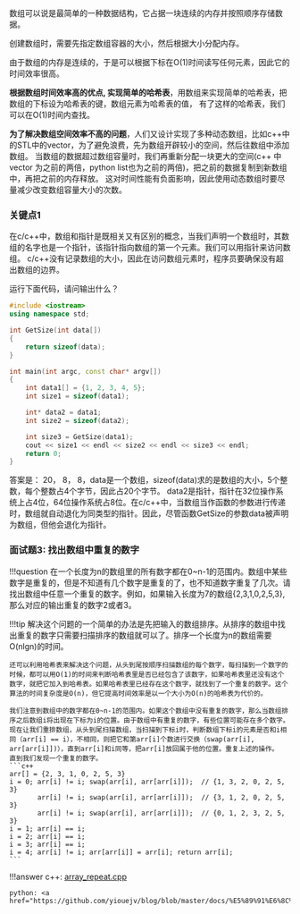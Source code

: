 

数组可以说是最简单的一种数据结构，它占据一块连续的内存并按照顺序存储数据。

创建数组时，需要先指定数组容器的大小，然后根据大小分配内存。

由于数组的内存是连续的，于是可以根据下标在O(1)时间读写任何元素，因此它的时间效率很高。

**根据数组时间效率高的优点, 实现简单的哈希表**，用数组来实现简单的哈希表，把数组的下标设为哈希表的键，数组元素为哈希表的值，
有了这样的哈希表，我们可以在O(1)时间内查找。

**为了解决数组空间效率不高的问题**，人们又设计实现了多种动态数组，比如c++中的STL中的vector，为了避免浪费，先为数组开辟较小的空间，然后往数组中添加数组。
当数组的数据超过数组容量时，我们再重新分配一块更大的空间(c++ 中vector 为之前的两倍，python list也为之前的两倍)，把之前的数据复制到新数组中，再把之前的内存释放。
这对时间性能有负面影响，因此使用动态数组时要尽量减少改变数组容量大小的次数。

### 关键点1
在c/c++中，数组和指针是既相关又有区别的概念，当我们声明一个数组时，其数组的名字也是一个指针，该指针指向数组的第一个元素。我们可以用指针来访问数组。 
c/c++没有记录数组的大小，因此在访问数组元素时，程序员要确保没有超出数组的边界。

运行下面代码，请问输出什么？

```c++
#include <iostream>
using namespace std;

int GetSize(int data[])
{
	return sizeof(data);
}

int main(int argc, const char* argv[])
{
	int data1[] = {1, 2, 3, 4, 5};
	int size1 = sizeof(data1);

	int* data2 = data1;
	int size2 = sizeof(data2);

	int size3 = GetSize(data1);
	cout << size1 << endl << size2 << endl << size3 << endl;
	return 0;
}
```

答案是： 20， 8， 8，data是一个数组，sizeof(data)求的是数组的大小，5个整数，每个整数占4个字节，因此占20个字节。
data2是指针，指针在32位操作系统上占4位，64位操作系统占8位。在c/c++中，当数组当作函数的参数进行传递时，数组就自动退化为同类型的指针。因此，尽管函数GetSize的参数data被声明为数组，但他会退化为指针。

### 面试题3: 找出数组中重复的数字

!!!question
	在一个长度为n的数组里的所有数字都在0~n-1的范围内。数组中某些数字是重复的，但是不知道有几个数字是重复的了，也不知道数字重复了几次。请找出数组中任意一个重复的数字。例如，如果输入长度为7的数组{2,3,1,0,2,5,3},那么对应的输出重复的数字2或者3。


!!!tip
	解决这个问题的一个简单的办法是先把输入的数组排序。从排序的数组中找出重复的数字只需要扫描排序的数组就可以了。排序一个长度为n的数组需要O(nlgn)的时间。 

	还可以利用哈希表来解决这个问题，从头到尾按顺序扫描数组的每个数字，每扫描到一个数字的时候，都可以用O(1)的时间来判断哈希表里是否已经包含了该数字，如果哈希表里还没有这个数字，就把它加入到哈希表。如果哈希表里已经存在这个数字，就找到了一个重复的数字。这个算法的时间复杂度是O(n)，但它提高时间效率是以一个大小为O(n)的哈希表为代价的。

	我们注意到数组中的数字都在0~n-1的范围内。如果这个数组中没有重复的数字，那么当数组排序之后数组i将出现在下标为i的位置。由于数组中有重复的数字，有些位置可能存在多个数字。 现在让我们重排数组，从头到尾扫描数组，当扫描到下标i时，判断数组下标i的元素是否和i相同（arr[i] == i），不相同，则把它和第arr[i]个数进行交换（swap(arr[i], arr[arr[i]])），直到arr[i]和i同等，把arr[i]放回属于他的位置。重复上述的操作。
	直到我们发现一个重复的数字。
	```c++
	arr[] = {2, 3, 1, 0, 2, 5, 3}
	i = 0; arr[i] != i; swap(arr[i], arr[arr[i]]);  // {1, 3, 2, 0, 2, 5, 3}
		   arr[i] != i; swap(arr[i], arr[arr[i]]);  // {3, 1, 2, 0, 2, 5, 3}
		   arr[i] != i; swap(arr[i], arr[arr[i]]);  // {0, 1, 2, 3, 2, 5, 3}
    i = 1; arr[i] == i;
    i = 2; arr[i] == i;
    i = 3; arr[i] == i;
    i = 4; arr[i] != i; arr[arr[i]] = arr[i]; return arr[i];
    ```

!!!answer
	c++: <a href="https://github.com/yiouejv/blog/blob/master/docs/%E5%89%91%E6%8C%87offer/codes/array_repeat.cpp">array_repeat.cpp</a>

	python: <a href="https://github.com/yiouejv/blog/blob/master/docs/%E5%89%91%E6%8C%87offer/codes/array_repeat.py">array_repeat.py</a>